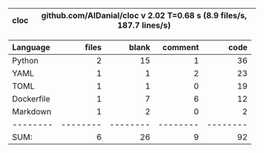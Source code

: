 cloc|github.com/AlDanial/cloc v 2.02  T=0.68 s (8.9 files/s, 187.7 lines/s)
--- | ---

Language|files|blank|comment|code
:-------|-------:|-------:|-------:|-------:
Python|2|15|1|36
YAML|1|1|2|23
TOML|1|1|0|19
Dockerfile|1|7|6|12
Markdown|1|2|0|2
--------|--------|--------|--------|--------
SUM:|6|26|9|92
